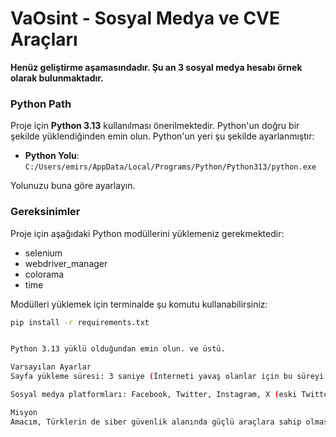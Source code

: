 # VaOsint - Sosyal Medya ve CVE Araçları

**Henüz geliştirme aşamasındadır. Şu an 3 sosyal medya hesabı örnek olarak bulunmaktadır.**

### Python Path
Proje için **Python 3.13** kullanılması önerilmektedir. Python'un doğru bir şekilde yüklendiğinden emin olun. Python'un yeri şu şekilde ayarlanmıştır:
- **Python Yolu**: `C:/Users/emirs/AppData/Local/Programs/Python/Python313/python.exe`

Yolunuzu buna göre ayarlayın.

### Gereksinimler
Proje için aşağıdaki Python modüllerini yüklemeniz gerekmektedir:

- selenium
- webdriver_manager
- colorama
- time

Modülleri yüklemek için terminalde şu komutu kullanabilirsiniz:

```bash
pip install -r requirements.txt


Python 3.13 yüklü olduğundan emin olun. ve üstü.

Varsayılan Ayarlar
Sayfa yükleme süresi: 3 saniye (İnterneti yavaş olanlar için bu süreyi artırabilirler).

Sosyal medya platformları: Facebook, Twitter, Instagram, X (eski Twitter).

Misyon
Amacım, Türklerin de siber güvenlik alanında güçlü araçlara sahip olmasını sağlamaktır. Bu konuda vatanseverlik dışında herkese açık ve faydalı bir şeyler yapmak amacıyla bu aracı geliştirdim. Bu araç, her seviyeden kullanıcının ihtiyaçlarına hitap edecek şekilde tasarlanmıştır.

